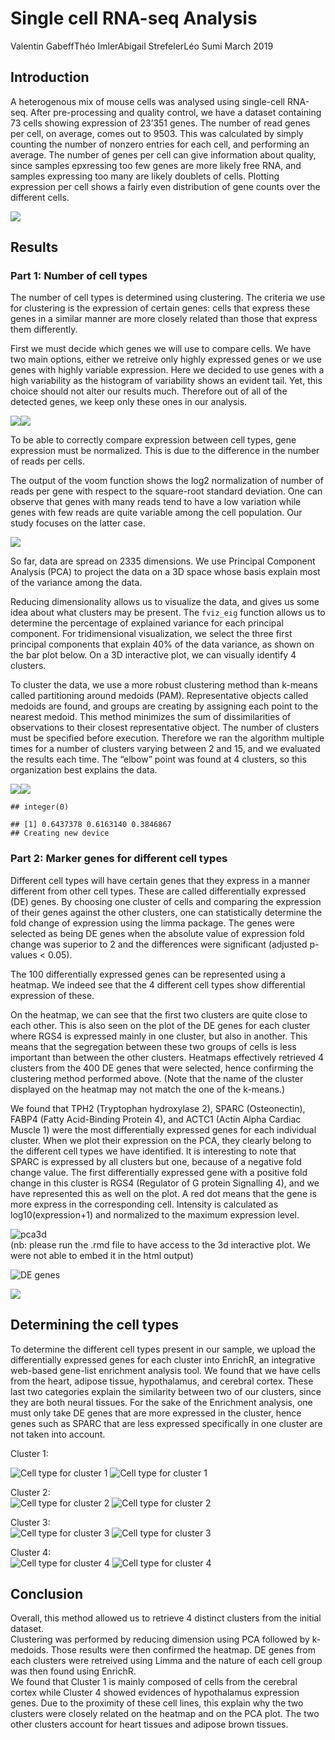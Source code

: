 Single cell RNA-seq Analysis
================
Valentin GabeffThéo ImlerAbigail StrefelerLéo Sumi
March 2019

## Introduction

A heterogenous mix of mouse cells was analysed using single-cell
RNA-seq. After pre-processing and quality control, we have a dataset
containing 73 cells showing expression of 23’351 genes. The number of
read genes per cell, on average, comes out to 9503. This was calculated
by simply counting the number of nonzero entries for each cell, and
performing an average. The number of genes per cell can give information
about quality, since samples epxressing too few genes are more likely
free RNA, and samples expressing too many are likely doublets of cells.
Plotting expression per cell shows a fairly even distribution of gene
counts over the different cells.

![](single-cell-analysis_files/figure-gfm/genes%20per%20cell-1.png)<!-- -->

## Results

### Part 1: Number of cell types

The number of cell types is determined using clustering. The criteria we
use for clustering is the expression of certain genes: cells that
express these genes in a similar manner are more closely related than
those that express them differently.

First we must decide which genes we will use to compare cells. We have
two main options, either we retreive only highly expressed genes or we
use genes with highly variable expression. Here we decided to use genes
with a high variability as the histogram of variability shows an evident
tail. Yet, this choice should not alter our results much. Therefore out
of all of the detected genes, we keep only these ones in our analysis.

![](single-cell-analysis_files/figure-gfm/marker%20genes-1.png)<!-- -->![](single-cell-analysis_files/figure-gfm/marker%20genes-2.png)<!-- -->

To be able to correctly compare expression between cell types, gene
expression must be normalized. This is due to the difference in the
number of reads per cells.

The output of the voom function shows the log2 normalization of number
of reads per gene with respect to the square-root standard deviation.
One can observe that genes with many reads tend to have a low variation
while genes with few reads are quite variable among the cell population.
Our study focuses on the latter case.

![](single-cell-analysis_files/figure-gfm/normalization-1.png)<!-- -->

So far, data are spread on 2335 dimensions. We use Principal Component
Analysis (PCA) to project the data on a 3D space whose basis explain
most of the variance among the data.

Reducing dimensionality allows us to visualize the data, and gives us
some idea about what clusters may be present. The `fviz_eig` function
allows us to determine the percentage of explained variance for each
principal component. For tridimensional visualization, we select the
three first principal components that explain 40% of the data variance,
as shown on the bar plot below. On a 3D interactive plot, we can
visually identify 4 clusters.

To cluster the data, we use a more robust clustering method than k-means
called partitioning around medoids (PAM). Representative objects called
medoids are found, and groups are creating by assigning each point to
the nearest medoid. This method minimizes the sum of dissimilarities of
observations to their closest representative object. The number of
clusters must be specified before execution. Therefore we ran the
algorithm multiple times for a number of clusters varying between 2 and
15, and we evaluated the results each time. The “elbow” point was found
at 4 clusters, so this organization best explains the data.

![](single-cell-analysis_files/figure-gfm/pca%20and%20clustering-1.png)<!-- -->![](single-cell-analysis_files/figure-gfm/pca%20and%20clustering-2.png)<!-- -->

    ## integer(0)

    ## [1] 0.6437378 0.6163140 0.3846867
    ## Creating new device

### Part 2: Marker genes for different cell types

Different cell types will have certain genes that they express in a
manner different from other cell types. These are called differentially
expressed (DE) genes. By choosing one cluster of cells and comparing the
expression of their genes against the other clusters, one can
statistically determine the fold change of expression using the limma
package. The genes were selected as being DE genes when the absolute
value of expression fold change was superior to 2 and the differences
were significant (adjusted p-values \< 0.05).

The 100 differentially expressed genes can be represented using a
heatmap. We indeed see that the 4 different cell types show differential
expression of these.

On the heatmap, we can see that the first two clusters are quite close
to each other. This is also seen on the plot of the DE genes for each
cluster where RGS4 is expressed mainly in one cluster, but also in
another. This means that the segregation between these two groups of
cells is less important than between the other clusters. Heatmaps
effectively retrieved 4 clusters from the 400 DE genes that were
selected, hence confirming the clustering method performed above. (Note
that the name of the cluster displayed on the heatmap may not match the
one of the k-means.)

We found that TPH2 (Tryptophan hydroxylase 2), SPARC (Osteonectin),
FABP4 (Fatty Acid-Binding Protein 4), and ACTC1 (Actin Alpha Cardiac
Muscle 1) were the most differentially expressed genes for each
individual cluster. When we plot their expression on the PCA, they
clearly belong to the different cell types we have identified. It is
interesting to note that SPARC is expressed by all clusters but one,
because of a negative fold change value. The first differentially
expressed gene with a positive fold change in this cluster is RGS4
(Regulator of G protein Signalling 4), and we have represented this as
well on the plot. A red dot means that the gene is more express in the
corresponding cell. Intensity is calculated as log10(expression+1) and
normalized to the maximum expression level.

![pca3d](../data/pca3d.jpg)  
(nb: please run the .rmd file to have access to the 3d interactive plot.
We were not able to embed it in the html output)

![DE genes](../data/DEgenes.gif)

![](single-cell-analysis_files/figure-gfm/heatmap-1.png)<!-- -->

## Determining the cell types

To determine the different cell types present in our sample, we upload
the differentially expressed genes for each cluster into EnrichR, an
integrative web-based gene-list enrichment analysis tool. We found that
we have cells from the heart, adipose tissue, hypothalamus, and cerebral
cortex. These last two categories explain the similarity between two of
our clusters, since they are both neural tissues. For the sake of the
Enrichment analysis, one must only take DE genes that are more expressed
in the cluster, hence genes such as SPARC that are less expressed
specifically in one cluster are not taken into account.

Cluster 1:

![Cell type for cluster 1](../data/C1_type.jpg) ![Cell type for cluster
1](../data/Enrich4.jpeg)

Cluster 2:  
![Cell type for cluster 2](../data/C2_type.jpg) ![Cell type for cluster
2](../data/Enrich3.jpeg)

Cluster 3:  
![Cell type for cluster 3](../data/C3_type.jpg) ![Cell type for cluster
3](../data/Enrich2.jpeg)

Cluster 4:  
![Cell type for cluster 4](../data/C4_type.jpg) ![Cell type for cluster
4](../data/Enrich1.jpeg)

## Conclusion

Overall, this method allowed us to retrieve 4 distinct clusters from the
initial dataset.  
Clustering was performed by reducing dimension using PCA followed by
k-medoids. Those results were then confirmed the heatmap. DE genes from
each clusters were retreived using Limma and the nature of each cell
group was then found using EnrichR.  
We found that Cluster 1 is mainly composed of cells from the cerebral
cortex while Cluster 4 showed evidences of hypothalamus expression
genes. Due to the proximity of these cell lines, this explain why the
two clusters were closely related on the heatmap and on the PCA plot.
The two other clusters account for heart tissues and adipose brown
tissues.
